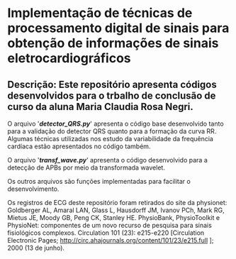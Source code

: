 # Implementação de técnicas de processamento digital de sinais para obtenção de informações de sinais eletrocardiográficos

## Descrição: Este repositório apresenta códigos desenvolvidos para o trbalho de conclusão de curso da aluna Maria Claudia Rosa Negri.

O arquivo '***detector_QRS.py***' apresenta o código base desenvolvido tanto para a validação do detector QRS quanto para a formação da curva RR. Algumas técnicas utilizadas nos estudo da variabilidade da frequência cardíaca estão apresentados no código também.

O arquivo '***transf_wave.py***' apresenta o código desenvolvido para a detecção de APBs por meio da transformada wavelet.

Os outros arquivos são funções implementadas para facilitar o desenvolvimento.

Os registros de ECG deste repositório foram retirados do site da physionet:
Goldberger AL, Amaral LAN, Glass L, Hausdorff JM, Ivanov PCh, Mark RG, Mietus JE, Moody GB, Peng CK, Stanley HE. PhysioBank, PhysioToolkit e PhysioNet: componentes de um novo recurso de pesquisa para sinais fisiológicos complexos. Circulation 101 (23): e215-e220 [Circulation Electronic Pages; http://circ.ahajournals.org/content/101/23/e215.full ]; 2000 (13 de junho).
